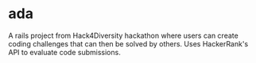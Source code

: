 # ada
A rails project from Hack4Diversity hackathon where users can create coding challenges that can then be solved by others. Uses HackerRank's API to evaluate code submissions.

